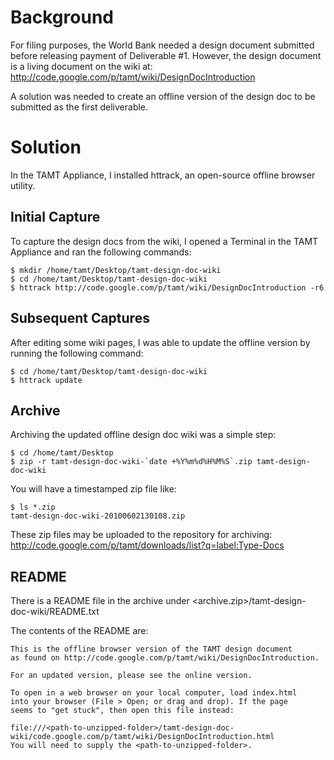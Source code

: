 # Background #

For filing purposes, the World Bank needed a design document submitted before releasing payment of Deliverable #1. However, the design document is a living document on the wiki at: http://code.google.com/p/tamt/wiki/DesignDocIntroduction

A solution was needed to create an offline version of the design doc to be submitted as the first deliverable.

# Solution #

In the TAMT Appliance, I installed httrack, an open-source offline browser utility.

## Initial Capture ##

To capture the design docs from the wiki, I opened a Terminal in the TAMT Appliance and ran the following commands:

```
$ mkdir /home/tamt/Desktop/tamt-design-doc-wiki
$ cd /home/tamt/Desktop/tamt-design-doc-wiki
$ httrack http://code.google.com/p/tamt/wiki/DesignDocIntroduction -r6
```

## Subsequent Captures ##

After editing some wiki pages, I was able to update the offline version by running the following command:

```
$ cd /home/tamt/Desktop/tamt-design-doc-wiki
$ httrack update
```

## Archive ##

Archiving the updated offline design doc wiki was a simple step:

```
$ cd /home/tamt/Desktop
$ zip -r tamt-design-doc-wiki-`date +%Y%m%d%H%M%S`.zip tamt-design-doc-wiki
```

You will have a timestamped zip file like:

```
$ ls *.zip
tamt-design-doc-wiki-20100602130108.zip
```

These zip files may be uploaded to the repository for archiving:
http://code.google.com/p/tamt/downloads/list?q=label:Type-Docs

## README ##

There is a README file in the archive under <archive.zip>/tamt-design-doc-wiki/README.txt

The contents of the README are:

```
This is the offline browser version of the TAMT design document
as found on http://code.google.com/p/tamt/wiki/DesignDocIntroduction.

For an updated version, please see the online version.

To open in a web browser on your local computer, load index.html
into your browser (File > Open; or drag and drop). If the page
seems to "get stuck", then open this file instead:

file:///<path-to-unzipped-folder>/tamt-design-doc-wiki/code.google.com/p/tamt/wiki/DesignDocIntroduction.html
You will need to supply the <path-to-unzipped-folder>.
```